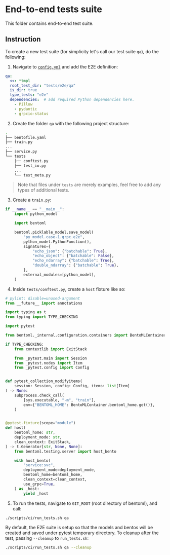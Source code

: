 # End-to-end tests suite

This folder contains end-to-end test suite.

## Instruction

To create a new test suite (for simplicity let's call our test suite `qa`), do the following:

1. Navigate to [`config.yml`](../../scripts/ci/config.yml) and add the E2E definition:

```yaml
qa:
  <<: *tmpl
  root_test_dir: "tests/e2e/qa"
  is_dir: true
  type_tests: "e2e"
  dependencies:  # add required Python dependencies here.
    - Pillow
    - pydantic
    - grpcio-status
```

2. Create the folder `qa` with the following project structure:

```bash
.
├── bentofile.yaml
├── train.py
...
├── service.py
└── tests
    ├── conftest.py
    ├── test_io.py
    ...
    └── test_meta.py
```

> Note that files under `tests` are merely examples, feel free to add any types of
> additional tests.

3. Create a `train.py`:

```python
if __name__ == "__main__":
    import python_model

    import bentoml

    bentoml.picklable_model.save_model(
        "py_model.case-1.grpc.e2e",
        python_model.PythonFunction(),
        signatures={
            "echo_json": {"batchable": True},
            "echo_object": {"batchable": False},
            "echo_ndarray": {"batchable": True},
            "double_ndarray": {"batchable": True},
        },
        external_modules=[python_model],
    )
```

4. Inside `tests/conftest.py`, create a `host` fixture like so:

```python
# pylint: disable=unused-argument
from __future__ import annotations

import typing as t
from typing import TYPE_CHECKING

import pytest

from bentoml._internal.configuration.containers import BentoMLContainer

if TYPE_CHECKING:
    from contextlib import ExitStack

    from _pytest.main import Session
    from _pytest.nodes import Item
    from _pytest.config import Config


def pytest_collection_modifyitems(
    session: Session, config: Config, items: list[Item]
) -> None:
    subprocess.check_call(
        [sys.executable, "-m", "train"],
        env={"BENTOML_HOME": BentoMLContainer.bentoml_home.get()},
    )


@pytest.fixture(scope="module")
def host(
    bentoml_home: str,
    deployment_mode: str,
    clean_context: ExitStack,
) -> t.Generator[str, None, None]:
    from bentoml.testing.server import host_bento

    with host_bento(
        "service:svc",
        deployment_mode=deployment_mode,
        bentoml_home=bentoml_home,
        clean_context=clean_context,
        use_grpc=True,
    ) as _host:
        yield _host
```

5. To run the tests, navigate to `GIT_ROOT` (root directory of bentoml), and call:

```bash
./scripts/ci/run_tests.sh qa
```

By default, the E2E suite is setup so that the models and bentos will be created and
saved under pytest temporary directory. To cleanup after the test, passing `--cleanup`
to `run_tests.sh`:

```bash
./scripts/ci/run_tests.sh qa --cleanup
```
